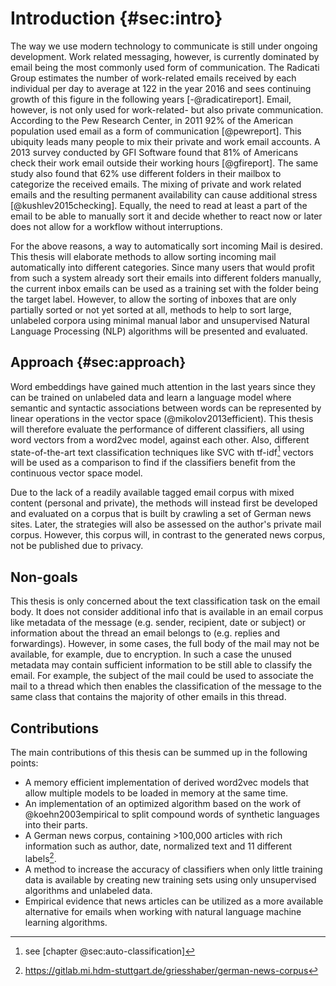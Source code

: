 # Introduction {#sec:intro}

The way we use modern technology to communicate is still under ongoing development. Work related messaging, however, is currently dominated by email being the most commonly used form of communication. The Radicati Group estimates the number of work-related emails received by each individual per day to average at 122 in the year 2016 and sees continuing growth of this figure in the following years [-@radicatireport]. Email, however, is not only used for work-related- but also private communication. According to the Pew Research Center, in 2011 92% of the American population used email as a form of communication [@pewreport]. This ubiquity leads many people to mix their private and work email accounts. A 2013 survey conducted by GFI Software found that 81% of Americans check their work email outside their working hours [@gfireport]. The same study also found that 62% use different folders in their mailbox to categorize the received emails. The mixing of private and work related emails and the resulting permanent availability can cause additional stress [@kushlev2015checking]. Equally, the need to read at least a part of the email to be able to manually sort it and decide whether to react now or later does not allow for a workflow without interruptions.

For the above reasons, a way to automatically sort incoming Mail is desired. This thesis will elaborate methods to allow sorting incoming mail automatically into different categories. Since many users that would profit from such a system already sort their emails into different folders manually, the current inbox emails can be used as a training set with the folder being the target label. However, to allow the sorting of inboxes that are only partially sorted or not yet sorted at all, methods to help to sort large, unlabeled corpora using minimal manual labor and unsupervised Natural Language Processing (NLP) algorithms will be presented and evaluated.

## Approach {#sec:approach}

Word embeddings have gained much attention in the last years since they can be trained on unlabeled data and learn a language model where semantic and syntactic associations between words can be represented by linear operations in the vector space (@mikolov2013efficient). This thesis will therefore evaluate the performance of different classifiers, all using word vectors from a word2vec model, against each other. Also, different state-of-the-art text classification techniques like SVC with tf-idf[^svd-tfidf] vectors will be used as a comparison to find if the classifiers benefit from the continuous vector space model.

[^svd-tfidf]: see [chapter @sec:auto-classification]

Due to the lack of a readily available tagged email corpus with mixed content (personal and private), the methods will instead first be developed and evaluated on a corpus that is built by crawling a set of German news sites. Later, the strategies will also be assessed on the author's private mail corpus. However, this corpus will, in contrast to the generated news corpus, not be published due to privacy.

## Non-goals

This thesis is only concerned about the text classification task on the email body. It does not consider additional info that is available in an email corpus like metadata of the message (e.g. sender, recipient, date or subject) or information about the thread an email belongs to (e.g. replies and forwardings). However, in some cases, the full body of the mail may not be available, for example, due to encryption. In such a case the unused metadata may contain sufficient information to be still able to classify the email. For example, the subject of the mail could be used to associate the mail to a thread which then enables the classification of the message to the same class that contains the majority of other emails in this thread.

<!--The methods that will be analyzed will all be based on a word2vec model [@mikolov2013efficient].
For the automatic classification into categories that already have a large tagged training set available (e.g. different folders in the user's inbox), a simple strategy may suffice. This simple strategy may use a large word2vec model as a neutral base and inherits a concrete model for each category by learning the tagged data. The classification task then simply maximizes the log-likelihood of a new document by minimizing the calculated loss in each model.

For a more fine-grained classification and in other cases where not enough training data is available, a more sophisticated strategy is needed. For this, a keyword based approach will be developed and evaluated. This approach may extend a single or multiple user-provided keywords into a  bigger cloud of words that are similar to the keyword. Again a word2vec model is used for this task. This model may be trained with a natural base corpus (e.g. Wikipedia) and then extended with the corpus of all emails to learn the specific language of the mail corpus. This method may provide a better classification rate than a completely user-curated list of keyword-based rules.-->


## Contributions

The main contributions of this thesis can be summed up in the following points:

- A memory efficient implementation of derived word2vec models that allow multiple models to be loaded in memory at the same time.
- An implementation of an optimized algorithm based on the work of @koehn2003empirical to split compound words of synthetic languages into their parts.
- A German news corpus, containing >100,000 articles with rich information such as author, date, normalized text and 11 different labels[^corpus-repo].
- A method to increase the accuracy of classifiers when only little training data is available by creating new training sets using only unsupervised algorithms and unlabeled data.
- Empirical evidence that news articles can be utilized as a more available alternative for emails when working with natural language machine learning algorithms.

[^corpus-repo]: https://gitlab.mi.hdm-stuttgart.de/griesshaber/german-news-corpus
